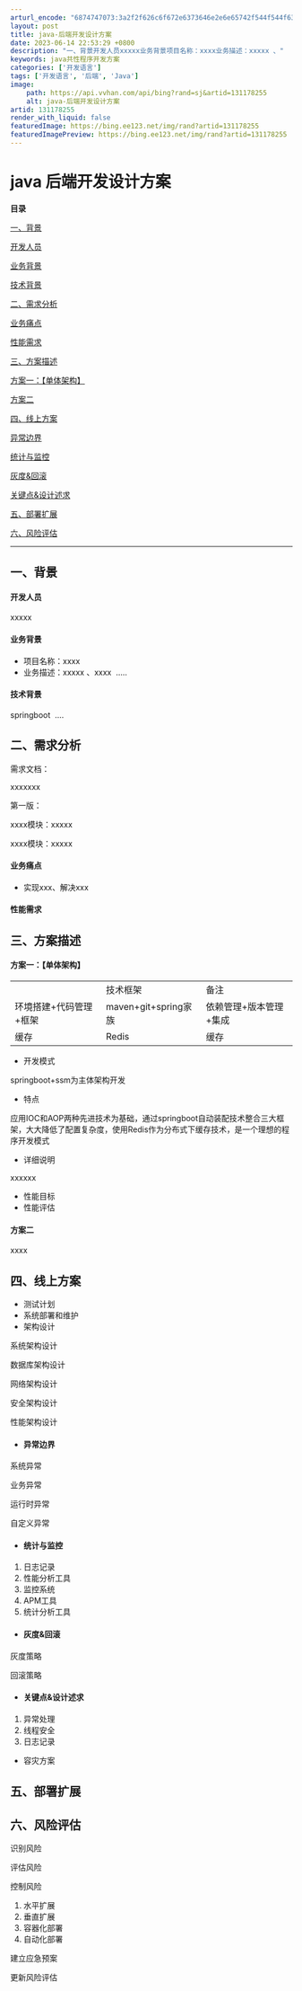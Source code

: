 ```yaml
---
arturl_encode: "6874747073:3a2f2f626c6f672e6373646e2e6e65742f544f544f63627a2f:61727469636c652f64657461696c732f313331313738323535"
layout: post
title: java-后端开发设计方案
date: 2023-06-14 22:53:29 +0800
description: "一、背景开发人员xxxxx业务背景项目名称：xxxx业务描述：xxxxx 、"
keywords: java共性程序开发方案
categories: ['开发语言']
tags: ['开发语言', '后端', 'Java']
image:
    path: https://api.vvhan.com/api/bing?rand=sj&artid=131178255
    alt: java-后端开发设计方案
artid: 131178255
render_with_liquid: false
featuredImage: https://bing.ee123.net/img/rand?artid=131178255
featuredImagePreview: https://bing.ee123.net/img/rand?artid=131178255
---
```


# java 后端开发设计方案

**目录**

[一、背景](#%E4%B8%80%E3%80%81%E8%83%8C%E6%99%AF)

[开发人员](#%E5%BC%80%E5%8F%91%E4%BA%BA%E5%91%98)

[业务背景](#%E4%B8%9A%E5%8A%A1%E8%83%8C%E6%99%AF)

[技术背景](#%E6%8A%80%E6%9C%AF%E8%83%8C%E6%99%AF)

[二、需求分析](#%E4%BA%8C%E3%80%81%E9%9C%80%E6%B1%82%E5%88%86%E6%9E%90)

[业务痛点](#%E4%B8%9A%E5%8A%A1%E7%97%9B%E7%82%B9)

[性能需求](#%E6%80%A7%E8%83%BD%E9%9C%80%E6%B1%82)

[三、方案描述](#%E4%B8%89%E3%80%81%E6%96%B9%E6%A1%88%E6%8F%8F%E8%BF%B0)

[方案一：【单体架构】](#%E6%96%B9%E6%A1%88%E4%B8%80%EF%BC%9A%E3%80%90%E5%8D%95%E4%BD%93%E6%9E%B6%E6%9E%84%E3%80%91)

[方案二](#%E6%96%B9%E6%A1%88%E4%BA%8C)

[四、线上方案](#%E5%9B%9B%E3%80%81%E7%BA%BF%E4%B8%8A%E6%96%B9%E6%A1%88)

[异常边界](#%E5%BC%82%E5%B8%B8%E8%BE%B9%E7%95%8C)

[统计与监控](#%E7%BB%9F%E8%AE%A1%E4%B8%8E%E7%9B%91%E6%8E%A7)

[灰度&回滚](#%E7%81%B0%E5%BA%A6%26%E5%9B%9E%E6%BB%9A)

[关键点&设计述求](#%E5%85%B3%E9%94%AE%E7%82%B9%26%E8%AE%BE%E8%AE%A1%E8%BF%B0%E6%B1%82)

[五、部署扩展](#%E4%BA%94%E3%80%81%E9%83%A8%E7%BD%B2%E6%89%A9%E5%B1%95)

[六、风险评估](#%E5%85%AD%E3%80%81%E9%A3%8E%E9%99%A9%E8%AF%84%E4%BC%B0)

---

## 一、背景

#### 开发人员

xxxxx

#### 业务背景

* 项目名称：xxxx
* 业务描述：xxxxx 、xxxx  .....

#### 技术背景

springboot  ....

## 二、需求分析

需求文档：

xxxxxxx

第一版：

xxxx模块：xxxxx

xxxx模块：xxxxx

#### 业务痛点

* 实现xxx、解决xxx

#### 性能需求

## 三、方案描述

#### **方案一：【单体架构】**

|  |  |  |
| --- | --- | --- |
|  | 技术框架 | 备注 |
| 环境搭建+代码管理+框架 | maven+git+spring家族 | 依赖管理+版本管理+集成 |
| 缓存 | Redis | 缓存 |

* 开发模式

springboot+ssm为主体架构开发

* 特点

应用IOC和AOP两种先进技术为基础，通过springboot自动装配技术整合三大框架，大大降低了配置复杂度，使用Redis作为分布式下缓存技术，是一个理想的程序开发模式

* 详细说明

xxxxxx

* 性能目标
* 性能评估

#### 方案二

xxxx

## 四、线上方案

* 测试计划
* 系统部署和维护
* 架构设计

系统架构设计

数据库架构设计

网络架构设计

安全架构设计

性能架构设计

* #### 异常边界

系统异常

业务异常

运行时异常

自定义异常

* #### 统计与监控

1. 日志记录
2. 性能分析工具
3. 监控系统
4. APM工具
5. 统计分析工具

* #### 灰度&回滚

灰度策略

回滚策略

* #### 关键点&设计述求

1. 异常处理
2. 线程安全
3. 日志记录

* 容灾方案

## 五、部署扩展

## 六、风险评估

识别风险

评估风险

控制风险

1. 水平扩展
2. 垂直扩展
3. 容器化部署
4. 自动化部署

建立应急预案

更新风险评估